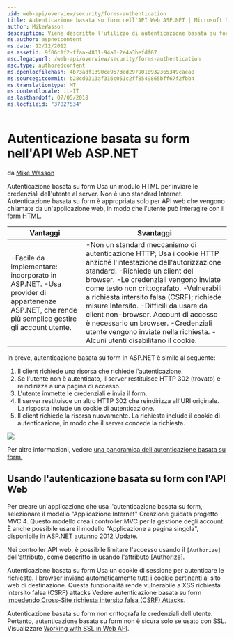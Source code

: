 ```yaml
---
uid: web-api/overview/security/forms-authentication
title: Autenticazione basata su form nell'API Web ASP.NET | Microsoft Docs
author: MikeWasson
description: Viene descritto l'utilizzo di autenticazione basata su form in ASP.NET Web API.
ms.author: aspnetcontent
ms.date: 12/12/2012
ms.assetid: 9f06c1f2-ffaa-4831-94a0-2e4a3befdf07
msc.legacyurl: /web-api/overview/security/forms-authentication
msc.type: authoredcontent
ms.openlocfilehash: 4b73adf1390ce9573cd2979010932365349caea0
ms.sourcegitcommit: b28cd0313af316c051c2ff8549865bff67f2fbb4
ms.translationtype: MT
ms.contentlocale: it-IT
ms.lasthandoff: 07/05/2018
ms.locfileid: "37827534"
---
```

<a name="forms-authentication-in-aspnet-web-api"></a>Autenticazione basata su form nell'API Web ASP.NET
====================
da [Mike Wasson](https://github.com/MikeWasson)

Autenticazione basata su form Usa un modulo HTML per inviare le credenziali dell'utente al server. Non è uno standard Internet. Autenticazione basata su form è appropriata solo per API web che vengono chiamate da un'applicazione web, in modo che l'utente può interagire con il form HTML.

| Vantaggi | Svantaggi |
| --- | --- |
| -Facile da implementare: incorporato in ASP.NET. -Usa provider di appartenenze ASP.NET, che rende più semplice gestire gli account utente. | -Non un standard meccanismo di autenticazione HTTP; Usa i cookie HTTP anziché l'intestazione dell'autorizzazione standard. -Richiede un client del browser. -Le credenziali vengono inviate come testo non crittografato. -Vulnerabili a richiesta intersito falsa (CSRF); richiede misure Intersito. -Difficili da usare da client non-browser. Account di accesso è necessario un browser. -Credenziali utente vengono inviate nella richiesta. -Alcuni utenti disabilitano il cookie. |

In breve, autenticazione basata su form in ASP.NET è simile al seguente:

1. Il client richiede una risorsa che richiede l'autenticazione.
2. Se l'utente non è autenticato, il server restituisce HTTP 302 (trovato) e reindirizza a una pagina di accesso.
3. L'utente immette le credenziali e invia il form.
4. Il server restituisce un altro HTTP 302 che reindirizza all'URI originale. La risposta include un cookie di autenticazione.
5. Il client richiede la risorsa nuovamente. La richiesta include il cookie di autenticazione, in modo che il server concede la richiesta.

![](forms-authentication/_static/image1.png)

Per altre informazioni, vedere [una panoramica dell'autenticazione basata su form.](../../../web-forms/overview/older-versions-security/introduction/an-overview-of-forms-authentication-cs.md)

## <a name="using-forms-authentication-with-web-api"></a>Usando l'autenticazione basata su form con l'API Web

Per creare un'applicazione che usa l'autenticazione basata su form, selezionare il modello "Applicazione Internet" Creazione guidata progetto MVC 4. Questo modello crea i controller MVC per la gestione degli account. È anche possibile usare il modello "Applicazione a pagina singola", disponibile in ASP.NET autunno 2012 Update.

Nei controller API web, è possibile limitare l'accesso usando il `[Authorize]` dell'attributo, come descritto in [usando l'attributo [Authorize]](authentication-and-authorization-in-aspnet-web-api.md#auth3).

Autenticazione basata su form Usa un cookie di sessione per autenticare le richieste. I browser inviano automaticamente tutti i cookie pertinenti al sito web di destinazione. Questa funzionalità rende vulnerabile a XSS richiesta intersito falsa (CSRF) attacks Vedere autenticazione basata su form [impedendo Cross-Site richiesta intersito falsa (CSRF) Attacks](preventing-cross-site-request-forgery-csrf-attacks.md).

Autenticazione basata su form non crittografa le credenziali dell'utente. Pertanto, autenticazione basata su form non è sicura solo se usato con SSL. Visualizzare [Working with SSL in Web API](working-with-ssl-in-web-api.md).
